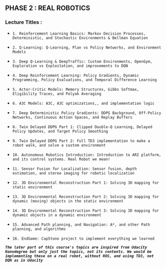 ## PHASE 2 : REAL ROBOTICS

### Lecture Titles :

- `1. Reinforcement Learning Basics: Markov Decision Processes, Deterministic, and Stochastic Environments & Bellman Equation`

- `2. Q-Learning: Q-Learning, Plan vs Policy Networks, and Environment Models`

- `3. Deep Q-Learning & DeepTraffic: Custom Environments, OpenGym, Exploration vs Exploitation, and improvements to DQN`

- `4. Deep Reinforcement Learning: Policy Gradients, Dynamic Programming, Policy Evaluations, and Temporal Difference Learning`

- `5. Actor-Critic Models: Memory Structures, Gibbs Softmax, Eligibility Traces, and Polyak Averaging`

- `6. A3C Models: A3C, A3C optimizations,, and implementation logic`

- `7. Deep Deterministic Policy Gradients: DDPG Background, Off-Policy Networks, Continuous Action Spaces, and Replay Buffers`

- `8. Twin Delayed DDPG Part 1: Clipped Double-Q Learning, Delayed Policy Updates, and Target Policy Smoothing`

- `9. Twin Delayed DDPG Part 2: Full TD3 implementation to make a robot walk, and solve a custom environment`

- `10. Autonomous Robotics Introduction: Introduction to ARI platform, and its control systems. Real Robot we mean!`

- `11. Sensor Fusion for Localization: Sensor fusion, depth estimation, and stereo imaging for robotic localization`

- `12. 3D Environmental Reconstruction Part 1: Solving 3D mapping for static environment`

- `13. 3D Environmental Reconstruction Part 2: Solving 3D mapping for dynamic (moving) objects in the static environment`

- `14. 3D Environmental Reconstruction Part 3: Solving 3D mapping for dynamic objects in a dynamic environment`

- `15. Advanced Path planning, and Navigation: A*, and other Path planning, and algorithms`

- `16. EndGame: CapStone project to implement everything we learned`

***`The later part of this course's topics are inspired from Udacity Nanodegree but only just the topics, not its contents. We would be implementing these on a real robot, without ROS, and using TD3, not DQN as in Udacity`***
